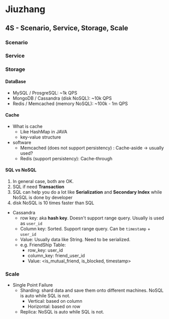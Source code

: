 # Jiuzhang
## 4S - Scenario, Service, Storage, Scale
### Scenario
### Service
### Storage
#### DataBase
- MySQL / ProsgreSQL: ~1k QPS
- MongoDB / Cassandra (disk NoSQL): ~10k QPS
- Redis / Memcached (memory NoSQL): ~100k - 1m QPS
#### Cache
- What is cache
  - Like HashMap in JAVA
  - key-value structure
- software
  - Memcached (does not support persistency) : Cache-aside -> usually used?
  - Redis (support persistency): Cache-through

#### SQL vs NoSQL
1. In general case, both are OK.
2. SQL if need **Transaction**
3. SQL can help you do a lot like **Serialization** and **Secondary Index** while NoSQL is done by developer
4. disk NoSQL is 10 times faster than SQL

- Cassandra
  - row key: aka **hash key**. Doesn't support range query. Usually is used as `user_id`
  - Column key: Sorted. Support range query. Can be `timestamp` + `user_id`
  - Value: Usually data like String. Need to be serialized.
  - e.g. FriendShip Table: 
    - row_key: user_id
    - column_key: friend_user_id
    - Value: <is_mutual_friend, is_blocked, timestamp>
    
### Scale
- Single Point Failure
  - Sharding: shard data and save them onto different machines. NoSQL is auto while SQL is not.
    - Vertical: based on column
    - Horizontal: based on row
  - Replica: NoSQL is auto while SQL is not.
